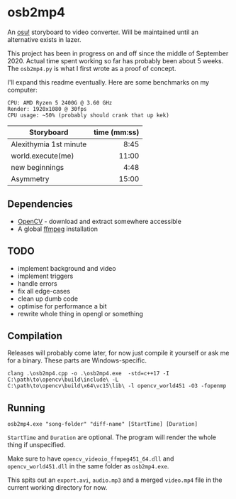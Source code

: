 # osb2mp4

An [osu!](https://osu.ppy.sh) storyboard to video converter. Will be maintained until an alternative exists in lazer.

This project has been in progress on and off since the middle of September 2020. Actual time spent working so far has probably been about 5 weeks. The  `osb2mp4.py` is what I first wrote as a proof of concept.

I'll expand this readme eventually. Here are some benchmarks on my computer:

```
CPU: AMD Ryzen 5 2400G @ 3.60 GHz
Render: 1920x1080 @ 30fps
CPU usage: ~50% (probably should crank that up kek)
```

| Storyboard             | time (mm:ss) |
|------------------------|-------------:|
| Alexithymia 1st minute |         8:45 |
| world.execute(me)      |        11:00 |
| new beginnings         |         4:48 |
| Asymmetry              |        15:00 |

## Dependencies

- [OpenCV](https://www.opencv.org/releases) - download and extract somewhere accessible
- A global [ffmpeg](https://ffmpeg.org/download.html) installation

## TODO

- implement background and video
- implement triggers
- handle errors
- fix all edge-cases
- clean up dumb code
- optimise for performance a bit
- rewrite whole thing in opengl or something

## Compilation

Releases will probably come later, for now just compile it yourself or ask me for a binary. These parts are Windows-specific.

```
clang .\osb2mp4.cpp -o .\osb2mp4.exe  -std=c++17 -I C:\path\to\opencv\build\include\ -L C:\path\to\opencv\build\x64\vc15\lib\ -l opencv_world451 -O3 -fopenmp
```

## Running

```
osb2mp4.exe "song-folder" "diff-name" [StartTime] [Duration]
```

`StartTime` and `Duration` are optional. The program will render the whole thing if unspecified.

Make sure to have `opencv_videoio_ffmpeg451_64.dll` and `opencv_world451.dll` in the same folder as `osb2mp4.exe`.

This spits out an `export.avi`, `audio.mp3` and a merged `video.mp4` file in the current working directory for now.
